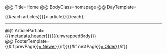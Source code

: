 @@ Title=Home
@@ BodyClass=homepage
@@ DayTemplate=<div class="day"><section>{{#each articles}}{{> article}}{{/each}}</div><hr class="daybreak" /></section>
@@ ArticlePartial=<article>{{{metadata.header}}}{{{unwrappedBody}}}</article>
@@ FooterTemplate=<div class="paginationFooter">{{#if prevPage}}<a href="/?p={{prevPage}}" class="previousPage">&laquo; Newer</a>{{/if}}{{#if nextPage}}<a href="/?p={{nextPage}}" class="nextPage">&raquo; Older</a>{{/if}}</div>
